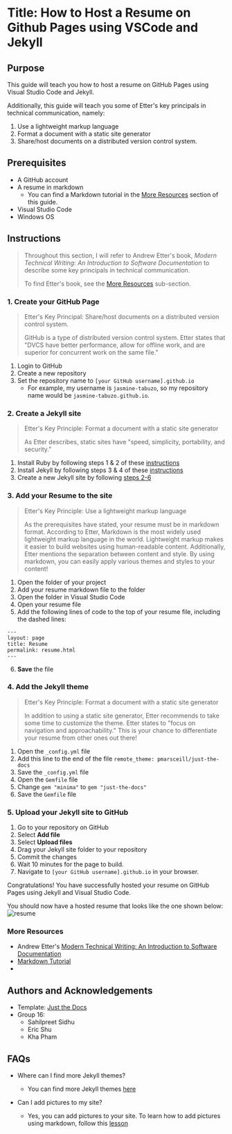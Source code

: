 # Title: How to Host a Resume on Github Pages using VSCode and Jekyll

## Purpose
This guide will teach you how to host a resume on GitHub Pages using Visual Studio Code and Jekyll. 

Additionally, this guide will teach you some of Etter's key principals in technical communication, namely:      

1. Use a lightweight markup language
2. Format a document with a static site generator
3. Share/host documents on a distributed version control system.

## Prerequisites
- A GitHub account 
- A resume in markdown 
    - You can find a Markdown tutorial in the [More Resources](https://jasmine-tabuzo.github.io/README.html#more-resources) section of this guide.
- Visual Studio Code
- Windows OS

## Instructions

> Throughout this section, I will refer to Andrew Etter's book, *Modern Technical Writing: An Introduction to Software Documentation* to describe some key principals in technical communication. 
> 
> To find Etter's book, see the [More Resources](https://jasmine-tabuzo.github.io/README.html#more-resources) sub-section.

### 1. Create your GitHub Page

> Etter's Key Principal: Share/host documents on a distributed version control system.   
> 
> GitHub is a type of distributed version control system. Etter states that "DVCS have better performance, allow for offline work, and are superior for concurrent work on the same file." 

1. Login to GitHub 
2. Create a new repository 
3. Set the repository name to `[your GitHub username].github.io`
    - For example, my username is `jasmine-tabuzo`, so my repository name would be `jasmine-tabuzo.github.io`.

### 2. Create a Jekyll site

> Etter's Key Principle: Format a document with a static site generator    
> 
>  As Etter describes, static sites have "speed, simplicity, portability, and security."  

1. Install Ruby by following steps 1 & 2 of these [instructions](https://jekyllrb.com/docs/installation/windows/)
2. Install Jekyll by following steps 3 & 4 of these [instructions](https://jekyllrb.com/docs/installation/windows/)
3. Create a new Jekyll site by following [steps 2-6](https://jekyllrb.com/docs/) 

### 3. Add your Resume to the site

> Etter's Key Principle: Use a lightweight markup language
>
> As the prerequisites have stated, your resume must be in markdown format. According to Etter, Markdown is the most widely used lightweight markup language in the world. Lightweight markup makes it easier to build websites using human-readable content. Additionally, Etter mentions the separation between content and style. By using markdown, you can easily apply various themes and styles to your content!

1. Open the folder of your project 
2. Add your resume markdown file to the folder 
3. Open the folder in Visual Studio Code
4.  Open your resume file
5.  Add the following lines of code to the top of your resume file, including the dashed lines:    
```
---    
layout: page    
title: Resume    
permalink: resume.html    
---
```
6.  **Save** the file

### 4. Add the Jekyll theme

> Etter's Key Principle: Format a document with a static site generator    
> 
>  In addition to using a static site generator, Etter recommends to take some time to customize the theme. Etter states to "focus on navigation and approachability." This is your chance to differentiate your resume from other ones out there!  

1. Open the `_config.yml` file
2. Add this line to the end of the file `remote_theme: pmarsceill/just-the-docs` 
3. Save the `_config.yml` file
4. Open the `Gemfile` file
5. Change `gem "minima"` to `gem "just-the-docs"`
6. Save the `Gemfile` file

### 5. Upload your Jekyll site to GitHub

1.  Go to your repository on GitHub
2.  Select **Add file** 
3.  Select **Upload files**
4.  Drag your Jekyll site folder to your repository 
5.  Commit the changes 
6.  Wait 10 minutes for the page to build. 
7.  Navigate to `[your GitHub username].github.io` in your browser. 

Congratulations! You have successfully hosted your resume on GitHub Pages using Jekyll and Visual Studio Code. 

You should now have a hosted resume that looks like the one shown below: 
![resume](images/resume.gif)

### More Resources

- Andrew Etter's [Modern Technical Writing: An Introduction to Software Documentation](https://www.amazon.ca/Modern-Technical-Writing-Introduction-Documentation-ebook/dp/B01A2QL9SS)
- [Markdown Tutorial](https://www.markdowntutorial.com/)
- 

## Authors and Acknowledgements

- Template: [Just the Docs](https://github.com/just-the-docs/just-the-docs)
- Group 16: 
    - Sahilpreet Sidhu 
    - Eric Shu 
    - Kha Pham 


## FAQs

- Where can I find more Jekyll themes? 
    - You can find more Jekyll themes [here](https://jekyllrb.com/docs/themes/)

- Can I add pictures to my site?
    - Yes, you can add pictures to your site. To learn how to add pictures using markdown, follow this [lesson](https://www.markdowntutorial.com/lesson/4/)
